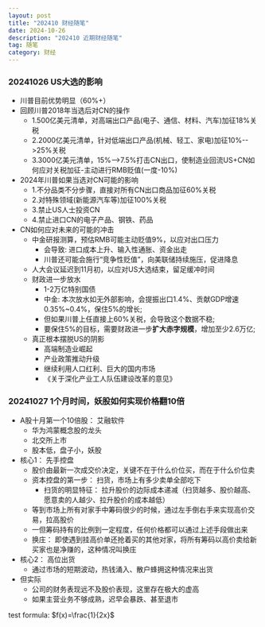 ```yaml
---
layout: post
title: "202410 财经随笔"
date: 2024-10-26
description: "202410 近期财经随笔"
tag: 随笔
category: 财经
---
```


### 20241026 US大选的影响
+ 川普目前优势明显（60%+）
+ 回顾川普2018年当选后对CN的操作
	- 1.500亿美元清单，对高端出口产品(电子、通信、材料、汽车)加征18%关税
	- 2.2000亿美元清单，针对低端出口产品(机械、轻工、家电)加征10%-->25%关税
	- 3.3000亿美元清单，15%-->7.5%打击CN出口，使制造业回流US+CN如何应对关税加征-主动进行RMB贬值(一度-10%)
+ 2024年川普如果当选对CN可能的影响
	- 1.不分品类不分步骤，直接对所有CN出口商品加征60%关税
	- 2.对特殊领域(新能源汽车等)加征100%关税
	- 3.禁止US人士投资CN
	- 4.禁止进口CN的电子产品、钢铁、药品
+ CN如何应对未来的可能的冲击
	- 中金研报测算，预估RMB可能主动贬值9%，以应对出口压力
		* 会导致: 进口成本上升、输入性通胀、资金出走
		* 川普还可能会施行“竞争性贬值”，向美联储持续施压，促进降息
	- 人大会议延迟到11月初，以应对US大选结束，留足缓冲时间
	- 财政进一步放水
		* 1-2万亿特别国债
		* 中金: 本次放水如无外部影响，会提振出口1.4%、贡献GDP增速0.35%~0.4%，保住5%的增长;
		* 但如果川普上任直接上60%关税，会导致这个数据不稳;
		* 要保住5%的目标，需要财政进一步**扩大赤字规模**，增加至少2.6万亿;
	- 真正根本摆脱US的阴影
		* 高端制造业崛起
		* 产业政策推动升级
		* 继续利用人口红利、巨大的国内市场
		* 《关于深化产业工人队伍建设改革的意见》

### 20241027 1个月时间，妖股如何实现价格翻10倍
+ A股十月第一个10倍股： 艾融软件
	- 华为鸿蒙概念股的龙头
	- 北交所上市
	- 股本低，盘子小，妖股
+ 核心1： 先手控盘
	- 股价由最新一次成交价决定，关键不在于什么价位买，而在于什么价位卖
	- 资本控盘的第一步： 扫货，市场上有多少卖单全部吃下
		* 扫货的明显特征： 拉升股价的边际成本递减（扫货越多、股价越高、愿意卖的人越少、拉升股价的成本越低）
	- 等到市场上所有对家手中筹码很少的时候，通过左手倒右手来实现高价交易，拉高股价
	- 一但筹码持有的比例到一定程度，任何价格都可以通过上述手段做出来
	- 换庄： 即使遇到挂高价单还抢着买的其他对家，将所有筹码以高价卖给新买家也是净赚的，这种情况叫换庄
+ 核心2： 高位出货
	- 通过市场的短期波动，热钱涌入、散户蜂拥这种情况来出货
+ 但实际
	- 公司的财务表现远不及股价表现，这里存在极大的虚高
	- 如果主营业务不够成熟，迟早会暴跌、甚至退市


test formula: $f(x)=\frac{1}{2x}$